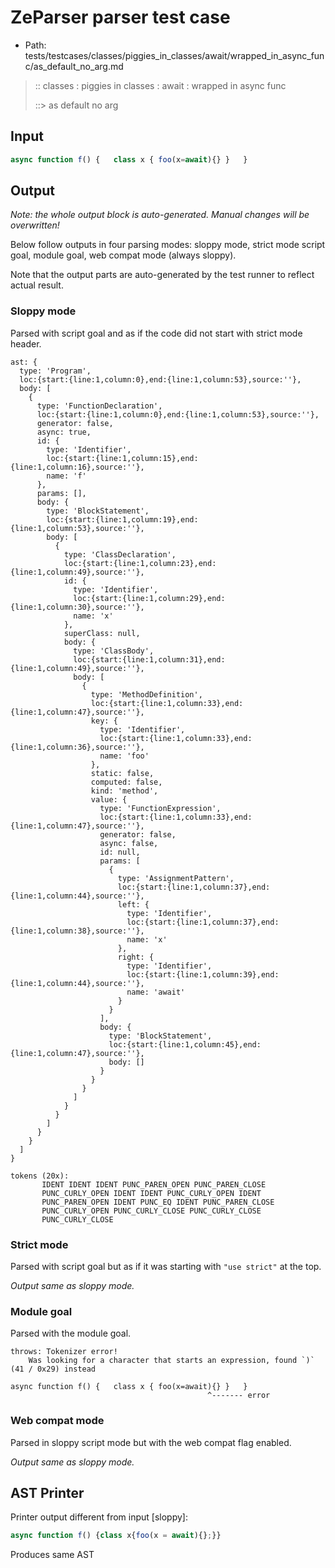 # ZeParser parser test case

- Path: tests/testcases/classes/piggies_in_classes/await/wrapped_in_async_func/as_default_no_arg.md

> :: classes : piggies in classes : await : wrapped in async func
>
> ::> as default no arg

## Input

`````js
async function f() {   class x { foo(x=await){} }   }
`````

## Output

_Note: the whole output block is auto-generated. Manual changes will be overwritten!_

Below follow outputs in four parsing modes: sloppy mode, strict mode script goal, module goal, web compat mode (always sloppy).

Note that the output parts are auto-generated by the test runner to reflect actual result.

### Sloppy mode

Parsed with script goal and as if the code did not start with strict mode header.

`````
ast: {
  type: 'Program',
  loc:{start:{line:1,column:0},end:{line:1,column:53},source:''},
  body: [
    {
      type: 'FunctionDeclaration',
      loc:{start:{line:1,column:0},end:{line:1,column:53},source:''},
      generator: false,
      async: true,
      id: {
        type: 'Identifier',
        loc:{start:{line:1,column:15},end:{line:1,column:16},source:''},
        name: 'f'
      },
      params: [],
      body: {
        type: 'BlockStatement',
        loc:{start:{line:1,column:19},end:{line:1,column:53},source:''},
        body: [
          {
            type: 'ClassDeclaration',
            loc:{start:{line:1,column:23},end:{line:1,column:49},source:''},
            id: {
              type: 'Identifier',
              loc:{start:{line:1,column:29},end:{line:1,column:30},source:''},
              name: 'x'
            },
            superClass: null,
            body: {
              type: 'ClassBody',
              loc:{start:{line:1,column:31},end:{line:1,column:49},source:''},
              body: [
                {
                  type: 'MethodDefinition',
                  loc:{start:{line:1,column:33},end:{line:1,column:47},source:''},
                  key: {
                    type: 'Identifier',
                    loc:{start:{line:1,column:33},end:{line:1,column:36},source:''},
                    name: 'foo'
                  },
                  static: false,
                  computed: false,
                  kind: 'method',
                  value: {
                    type: 'FunctionExpression',
                    loc:{start:{line:1,column:33},end:{line:1,column:47},source:''},
                    generator: false,
                    async: false,
                    id: null,
                    params: [
                      {
                        type: 'AssignmentPattern',
                        loc:{start:{line:1,column:37},end:{line:1,column:44},source:''},
                        left: {
                          type: 'Identifier',
                          loc:{start:{line:1,column:37},end:{line:1,column:38},source:''},
                          name: 'x'
                        },
                        right: {
                          type: 'Identifier',
                          loc:{start:{line:1,column:39},end:{line:1,column:44},source:''},
                          name: 'await'
                        }
                      }
                    ],
                    body: {
                      type: 'BlockStatement',
                      loc:{start:{line:1,column:45},end:{line:1,column:47},source:''},
                      body: []
                    }
                  }
                }
              ]
            }
          }
        ]
      }
    }
  ]
}

tokens (20x):
       IDENT IDENT IDENT PUNC_PAREN_OPEN PUNC_PAREN_CLOSE
       PUNC_CURLY_OPEN IDENT IDENT PUNC_CURLY_OPEN IDENT
       PUNC_PAREN_OPEN IDENT PUNC_EQ IDENT PUNC_PAREN_CLOSE
       PUNC_CURLY_OPEN PUNC_CURLY_CLOSE PUNC_CURLY_CLOSE
       PUNC_CURLY_CLOSE
`````

### Strict mode

Parsed with script goal but as if it was starting with `"use strict"` at the top.

_Output same as sloppy mode._

### Module goal

Parsed with the module goal.

`````
throws: Tokenizer error!
    Was looking for a character that starts an expression, found `)` (41 / 0x29) instead

async function f() {   class x { foo(x=await){} }   }
                                            ^------- error
`````


### Web compat mode

Parsed in sloppy script mode but with the web compat flag enabled.

_Output same as sloppy mode._

## AST Printer

Printer output different from input [sloppy]:

````js
async function f() {class x{foo(x = await){};}}
````

Produces same AST
